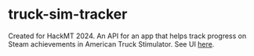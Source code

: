 # truck-sim-tracker
Created for HackMT 2024. An API for an app that helps track progress on Steam achievements in American Truck Stimulator. See UI [here](https://github.com/BenBenBenB/hackmt-truck-sim-tracker-ui).
